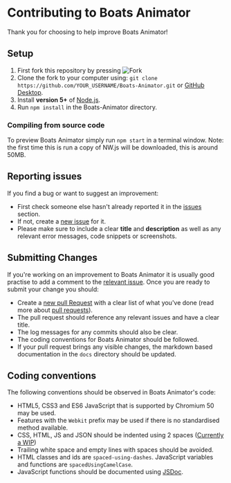 # Contributing to Boats Animator
Thank you for choosing to help improve Boats Animator!

## Setup
1. First fork this repository by pressing ![Fork](https://camo.githubusercontent.com/07b3944af53da32b0cffe98152c45c46431a82f0/687474703a2f2f6938312e73657276696d672e636f6d2f752f6638312f31362f33332f30362f31312f666f726b6d6531322e706e67)
2. Clone the fork to your computer using: `git clone https://github.com/YOUR_USERNAME/Boats-Animator.git` or [GitHub Desktop](https://desktop.github.com/).
3. Install **version 5+** of [Node.js](https://nodejs.org/en/download/stable/).
4. Run `npm install` in the Boats-Animator directory.

### Compiling from source code
To preview Boats Animator simply run `npm start` in a terminal window. Note: the first time this is run a copy of NW.js will be downloaded, this is around 50MB.

## Reporting issues
If you find a bug or want to suggest an improvement:
* First check someone else hasn't already reported it in the [issues](https://github.com/BoatsAreRockable/Boats-Animator/issues) section.
* If not, create a [new issue](https://github.com/BoatsAreRockable/Boats-Animator/issues/new) for it.
* Please make sure to include a clear **title** and **description** as well as any relevant error messages, code snippets or screenshots.

## Submitting Changes
If you're working on an improvement to Boats Animator it is usually good practise to add a comment to the [relevant issue](https://github.com/BoatsAreRockable/Boats-Animator/issues). Once you are ready to submit your change you should:
* Create a [new pull Request](https://github.com/BoatsAreRockable/Boats-Animator/pull/new/master) with a clear list of what you've done (read more about [pull requests](http://help.github.com/pull-requests/)).
* The pull request should reference any relevant issues and have a clear title.
* The log messages for any commits should also be clear.
* The coding conventions for Boats Animator should be followed.
* If your pull request brings any visible changes, the markdown based documentation in the `docs` directory should be updated.

## Coding conventions
The following conventions should be observed in Boats Animator's code:
* HTML5, CSS3 and ES6 JavaScript that is supported by Chromium 50 may be used.
* Features with the `Webkit` prefix may be used if there is no standardised method available.
* CSS, HTML, JS and JSON should be indented using 2 spaces ([Currently a WIP](https://github.com/BoatsAreRockable/Boats-Animator/issues/140))
* Trailing white space and empty lines with spaces should be avoided.
* HTML classes and ids are `spaced-using-dashes`.
JavaScript variables and functions are `spacedUsingCamelCase`.
* JavaScript functions should be documented using [JSDoc](http://usejsdoc.org/about-getting-started.html).
